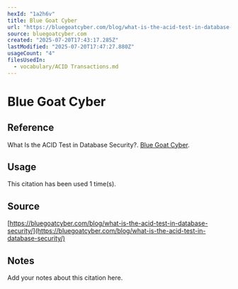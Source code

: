 ```yaml
---
hexId: "1a2h6v"
title: Blue Goat Cyber
url: "https://bluegoatcyber.com/blog/what-is-the-acid-test-in-database-security/"
source: bluegoatcyber.com
created: "2025-07-20T17:43:17.285Z"
lastModified: "2025-07-20T17:47:27.880Z"
usageCount: "4"
filesUsedIn:
  - vocabulary/ACID Transactions.md
---
```


# Blue Goat Cyber

## Reference

What Is the ACID Test in Database Security?. [Blue Goat Cyber](https://bluegoatcyber.com/blog/what-is-the-acid-test-in-database-security/).

## Usage

This citation has been used 1 time(s).

## Source

[https://bluegoatcyber.com/blog/what-is-the-acid-test-in-database-security/](https://bluegoatcyber.com/blog/what-is-the-acid-test-in-database-security/)

## Notes

Add your notes about this citation here.

